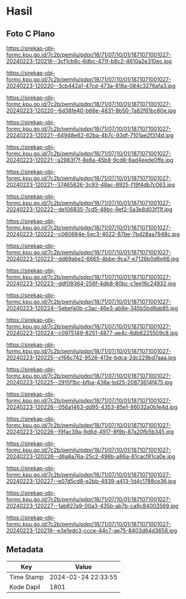 # Hasil

## Foto C Plano

https://sirekap-obj-formc.kpu.go.id/7c2b/pemilu/pdpr/18/71/07/10/01/1871071001027-20240223-120218--3cf1cb8c-6dbc-471f-b8c2-4610a2e310ec.jpg

https://sirekap-obj-formc.kpu.go.id/7c2b/pemilu/pdpr/18/71/07/10/01/1871071001027-20240223-120220--3cb442a1-47cd-473a-818a-084c3276afa3.jpg

https://sirekap-obj-formc.kpu.go.id/7c2b/pemilu/pdpr/18/71/07/10/01/1871071001027-20240223-120220--6d38fe40-b66e-4831-8b50-7a82f61bc60e.jpg

https://sirekap-obj-formc.kpu.go.id/7c2b/pemilu/pdpr/18/71/07/10/01/1871071001027-20240223-120221--64948e62-62ba-4b7c-93df-7101ae2f314d.jpg

https://sirekap-obj-formc.kpu.go.id/7c2b/pemilu/pdpr/18/71/07/10/01/1871071001027-20240223-120221--a2983f7f-8e6a-45b8-9cd8-6ad4eede0ffe.jpg

https://sirekap-obj-formc.kpu.go.id/7c2b/pemilu/pdpr/18/71/07/10/01/1871071001027-20240223-120221--37465826-3c93-48ac-8925-f19f4db7c063.jpg

https://sirekap-obj-formc.kpu.go.id/7c2b/pemilu/pdpr/18/71/07/10/01/1871071001027-20240223-120222--de106835-7cd5-48bc-9ef2-5a3e8d03f11f.jpg

https://sirekap-obj-formc.kpu.go.id/7c2b/pemilu/pdpr/18/71/07/10/01/1871071001027-20240223-120222--c060684e-5ec3-4022-87be-7bd28aa7948c.jpg

https://sirekap-obj-formc.kpu.go.id/7c2b/pemilu/pdpr/18/71/07/10/01/1871071001027-20240223-120223--dd69abe2-6665-4bbe-9ca7-e7126b0d6e66.jpg

https://sirekap-obj-formc.kpu.go.id/7c2b/pemilu/pdpr/18/71/07/10/01/1871071001027-20240223-120223--ddf09364-256f-4db8-80bc-c1ee16c24932.jpg

https://sirekap-obj-formc.kpu.go.id/7c2b/pemilu/pdpr/18/71/07/10/01/1871071001027-20240223-120224--5ebefa0b-c3ac-46e3-ab8e-345b5bd8ab85.jpg

https://sirekap-obj-formc.kpu.go.id/7c2b/pemilu/pdpr/18/71/07/10/01/1871071001027-20240223-120224--c0975149-8251-4877-ae4c-6db6225509c8.jpg

https://sirekap-obj-formc.kpu.go.id/7c2b/pemilu/pdpr/18/71/07/10/01/1871071001027-20240223-120225--cf66c742-9526-413e-bdca-2dc229bd7aaa.jpg

https://sirekap-obj-formc.kpu.go.id/7c2b/pemilu/pdpr/18/71/07/10/01/1871071001027-20240223-120225--2915f1bc-bfba-436a-bd25-20873614f475.jpg

https://sirekap-obj-formc.kpu.go.id/7c2b/pemilu/pdpr/18/71/07/10/01/1871071001027-20240223-120226--056a1463-dd95-4353-85e1-86032a0b1e4d.jpg

https://sirekap-obj-formc.kpu.go.id/7c2b/pemilu/pdpr/18/71/07/10/01/1871071001027-20240223-120226--f9fac39a-9d6d-4917-8f9b-87a20fb5b345.jpg

https://sirekap-obj-formc.kpu.go.id/7c2b/pemilu/pdpr/18/71/07/10/01/1871071001027-20240223-120226--d6a8a76a-25c2-498b-a86a-81cacf81ca0e.jpg

https://sirekap-obj-formc.kpu.go.id/7c2b/pemilu/pdpr/18/71/07/10/01/1871071001027-20240223-120227--e07d5cd8-e2bb-4939-a413-1d4c1788ce36.jpg

https://sirekap-obj-formc.kpu.go.id/7c2b/pemilu/pdpr/18/71/07/10/01/1871071001027-20240223-120227--1ab827a9-00a3-435b-ab7b-ca9c84003569.jpg

https://sirekap-obj-formc.kpu.go.id/7c2b/pemilu/pdpr/18/71/07/10/01/1871071001027-20240223-120219--e3e1edc3-ccce-44c7-ae75-8403d64d3656.jpg


## Metadata

| Key        | Value               |
| ---------- | ------------------- |
| Time Stamp | 2024-02-24 22:33:55 |
| Kode Dapil | 1801                |



